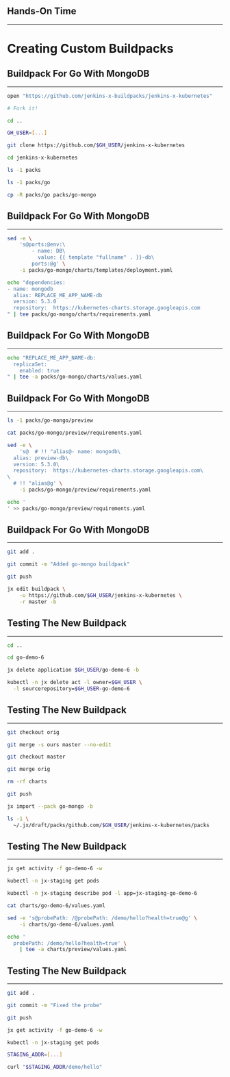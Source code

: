 ## Hands-On Time

---

# Creating Custom Buildpacks


## Buildpack For Go With MongoDB

---

```bash
open "https://github.com/jenkins-x-buildpacks/jenkins-x-kubernetes"

# Fork it!

cd ..

GH_USER=[...]

git clone https://github.com/$GH_USER/jenkins-x-kubernetes

cd jenkins-x-kubernetes

ls -1 packs

ls -1 packs/go

cp -R packs/go packs/go-mongo
```


## Buildpack For Go With MongoDB

---

```bash
sed -e \
    's@ports:@env:\
        - name: DB\
          value: {{ template "fullname" . }}-db\
        ports:@g' \
    -i packs/go-mongo/charts/templates/deployment.yaml

echo "dependencies:
- name: mongodb
  alias: REPLACE_ME_APP_NAME-db
  version: 5.3.0
  repository:  https://kubernetes-charts.storage.googleapis.com
" | tee packs/go-mongo/charts/requirements.yaml
```


## Buildpack For Go With MongoDB

---

```bash
echo "REPLACE_ME_APP_NAME-db:
  replicaSet:
    enabled: true
" | tee -a packs/go-mongo/charts/values.yaml
```


## Buildpack For Go With MongoDB

---

```bash
ls -1 packs/go-mongo/preview

cat packs/go-mongo/preview/requirements.yaml

sed -e \
    's@  # !! "alias@- name: mongodb\
  alias: preview-db\
  version: 5.3.0\
  repository:  https://kubernetes-charts.storage.googleapis.com\
\
  # !! "alias@g' \
    -i packs/go-mongo/preview/requirements.yaml

echo '
' >> packs/go-mongo/preview/requirements.yaml
```


## Buildpack For Go With MongoDB

---

```bash
git add .

git commit -m "Added go-mongo buildpack"

git push

jx edit buildpack \
    -u https://github.com/$GH_USER/jenkins-x-kubernetes \
    -r master -b
```


## Testing The New Buildpack

---

```bash
cd ..

cd go-demo-6

jx delete application $GH_USER/go-demo-6 -b

kubectl -n jx delete act -l owner=$GH_USER \
  -l sourcerepository=$GH_USER-go-demo-6
```


## Testing The New Buildpack

---

```bash
git checkout orig

git merge -s ours master --no-edit

git checkout master

git merge orig

rm -rf charts

git push

jx import --pack go-mongo -b

ls -1 \
  ~/.jx/draft/packs/github.com/$GH_USER/jenkins-x-kubernetes/packs
```


## Testing The New Buildpack

---

```bash
jx get activity -f go-demo-6 -w

kubectl -n jx-staging get pods

kubectl -n jx-staging describe pod -l app=jx-staging-go-demo-6

cat charts/go-demo-6/values.yaml

sed -e 's@probePath: /@probePath: /demo/hello?health=true@g' \
    -i charts/go-demo-6/values.yaml

echo '
  probePath: /demo/hello?health=true' \
    | tee -a charts/preview/values.yaml
```


## Testing The New Buildpack

---

```bash
git add .

git commit -m "Fixed the probe"

git push

jx get activity -f go-demo-6 -w

kubectl -n jx-staging get pods

STAGING_ADDR=[...]

curl "$STAGING_ADDR/demo/hello"
```
